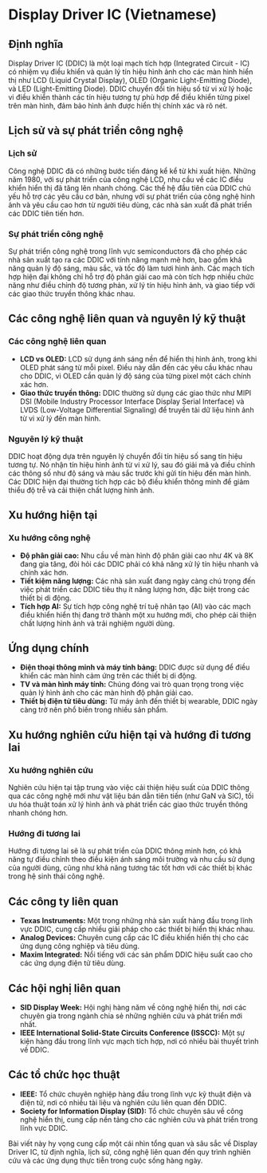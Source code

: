 # Display Driver IC (Vietnamese)

## Định nghĩa

Display Driver IC (DDIC) là một loại mạch tích hợp (Integrated Circuit - IC) có nhiệm vụ điều khiển và quản lý tín hiệu hình ảnh cho các màn hình hiển thị như LCD (Liquid Crystal Display), OLED (Organic Light-Emitting Diode), và LED (Light-Emitting Diode). DDIC chuyển đổi tín hiệu số từ vi xử lý hoặc vi điều khiển thành các tín hiệu tương tự phù hợp để điều khiển từng pixel trên màn hình, đảm bảo hình ảnh được hiển thị chính xác và rõ nét.

## Lịch sử và sự phát triển công nghệ

### Lịch sử

Công nghệ DDIC đã có những bước tiến đáng kể kể từ khi xuất hiện. Những năm 1980, với sự phát triển của công nghệ LCD, nhu cầu về các IC điều khiển hiển thị đã tăng lên nhanh chóng. Các thế hệ đầu tiên của DDIC chủ yếu hỗ trợ các yêu cầu cơ bản, nhưng với sự phát triển của công nghệ hình ảnh và yêu cầu cao hơn từ người tiêu dùng, các nhà sản xuất đã phát triển các DDIC tiên tiến hơn.

### Sự phát triển công nghệ

Sự phát triển công nghệ trong lĩnh vực semiconductors đã cho phép các nhà sản xuất tạo ra các DDIC với tính năng mạnh mẽ hơn, bao gồm khả năng quản lý độ sáng, màu sắc, và tốc độ làm tươi hình ảnh. Các mạch tích hợp hiện đại không chỉ hỗ trợ độ phân giải cao mà còn tích hợp nhiều chức năng như điều chỉnh độ tương phản, xử lý tín hiệu hình ảnh, và giao tiếp với các giao thức truyền thông khác nhau.

## Các công nghệ liên quan và nguyên lý kỹ thuật

### Các công nghệ liên quan

- **LCD vs OLED:** LCD sử dụng ánh sáng nền để hiển thị hình ảnh, trong khi OLED phát sáng từ mỗi pixel. Điều này dẫn đến các yêu cầu khác nhau cho DDIC, vì OLED cần quản lý độ sáng của từng pixel một cách chính xác hơn.
- **Giao thức truyền thông:** DDIC thường sử dụng các giao thức như MIPI DSI (Mobile Industry Processor Interface Display Serial Interface) và LVDS (Low-Voltage Differential Signaling) để truyền tải dữ liệu hình ảnh từ vi xử lý đến màn hình.

### Nguyên lý kỹ thuật

DDIC hoạt động dựa trên nguyên lý chuyển đổi tín hiệu số sang tín hiệu tương tự. Nó nhận tín hiệu hình ảnh từ vi xử lý, sau đó giải mã và điều chỉnh các thông số như độ sáng và màu sắc trước khi gửi tín hiệu đến màn hình. Các DDIC hiện đại thường tích hợp các bộ điều khiển thông minh để giảm thiểu độ trễ và cải thiện chất lượng hình ảnh.

## Xu hướng hiện tại

### Xu hướng công nghệ

- **Độ phân giải cao:** Nhu cầu về màn hình độ phân giải cao như 4K và 8K đang gia tăng, đòi hỏi các DDIC phải có khả năng xử lý tín hiệu nhanh và chính xác hơn.
- **Tiết kiệm năng lượng:** Các nhà sản xuất đang ngày càng chú trọng đến việc phát triển các DDIC tiêu thụ ít năng lượng hơn, đặc biệt trong các thiết bị di động.
- **Tích hợp AI:** Sự tích hợp công nghệ trí tuệ nhân tạo (AI) vào các mạch điều khiển hiển thị đang trở thành một xu hướng mới, cho phép cải thiện chất lượng hình ảnh và trải nghiệm người dùng.

## Ứng dụng chính

- **Điện thoại thông minh và máy tính bảng:** DDIC được sử dụng để điều khiển các màn hình cảm ứng trên các thiết bị di động.
- **TV và màn hình máy tính:** Chúng đóng vai trò quan trọng trong việc quản lý hình ảnh cho các màn hình độ phân giải cao.
- **Thiết bị điện tử tiêu dùng:** Từ máy ảnh đến thiết bị wearable, DDIC ngày càng trở nên phổ biến trong nhiều sản phẩm.

## Xu hướng nghiên cứu hiện tại và hướng đi tương lai

### Xu hướng nghiên cứu

Nghiên cứu hiện tại tập trung vào việc cải thiện hiệu suất của DDIC thông qua các công nghệ mới như vật liệu bán dẫn tiên tiến (như GaN và SiC), tối ưu hóa thuật toán xử lý hình ảnh và phát triển các giao thức truyền thông nhanh chóng hơn.

### Hướng đi tương lai

Hướng đi tương lai sẽ là sự phát triển của DDIC thông minh hơn, có khả năng tự điều chỉnh theo điều kiện ánh sáng môi trường và nhu cầu sử dụng của người dùng, cũng như khả năng tương tác tốt hơn với các thiết bị khác trong hệ sinh thái công nghệ.

## Các công ty liên quan

- **Texas Instruments:** Một trong những nhà sản xuất hàng đầu trong lĩnh vực DDIC, cung cấp nhiều giải pháp cho các thiết bị hiển thị khác nhau.
- **Analog Devices:** Chuyên cung cấp các IC điều khiển hiển thị cho các ứng dụng công nghiệp và tiêu dùng.
- **Maxim Integrated:** Nổi tiếng với các sản phẩm DDIC hiệu suất cao cho các ứng dụng điện tử tiêu dùng.

## Các hội nghị liên quan

- **SID Display Week:** Hội nghị hàng năm về công nghệ hiển thị, nơi các chuyên gia trong ngành chia sẻ những nghiên cứu và phát triển mới nhất.
- **IEEE International Solid-State Circuits Conference (ISSCC):** Một sự kiện hàng đầu trong lĩnh vực mạch tích hợp, nơi có nhiều bài thuyết trình về DDIC.

## Các tổ chức học thuật

- **IEEE:** Tổ chức chuyên nghiệp hàng đầu trong lĩnh vực kỹ thuật điện và điện tử, nơi có nhiều tài liệu và nghiên cứu liên quan đến DDIC.
- **Society for Information Display (SID):** Tổ chức chuyên sâu về công nghệ hiển thị, cung cấp nền tảng cho các nghiên cứu và phát triển trong lĩnh vực DDIC.

Bài viết này hy vọng cung cấp một cái nhìn tổng quan và sâu sắc về Display Driver IC, từ định nghĩa, lịch sử, công nghệ liên quan đến quy trình nghiên cứu và các ứng dụng thực tiễn trong cuộc sống hàng ngày.